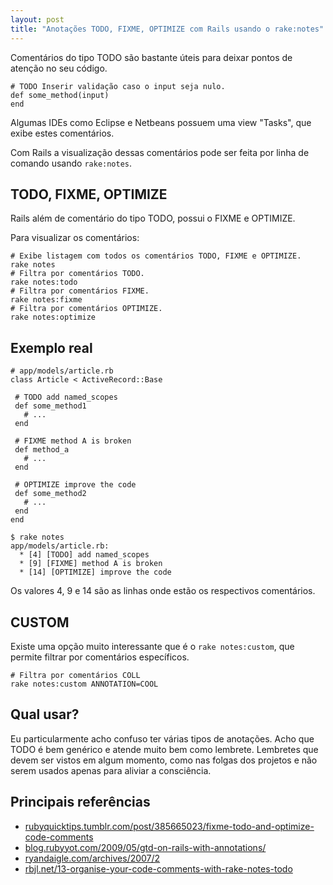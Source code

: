 ```yaml
---
layout: post
title: "Anotações TODO, FIXME, OPTIMIZE com Rails usando o rake:notes"
---
```


Comentários do tipo TODO são bastante úteis para deixar pontos de atenção no seu código.

    # TODO Inserir validação caso o input seja nulo.
    def some_method(input)
    end

Algumas IDEs como Eclipse e Netbeans possuem uma view "Tasks", que exibe estes comentários.

Com Rails a visualização dessas comentários pode ser feita por linha de comando usando `rake:notes`.

## TODO, FIXME, OPTIMIZE

Rails além de comentário do tipo TODO, possui o FIXME e OPTIMIZE.

Para visualizar os comentários:

    # Exibe listagem com todos os comentários TODO, FIXME e OPTIMIZE.
    rake notes
    # Filtra por comentários TODO.
    rake notes:todo
    # Filtra por comentários FIXME.
    rake notes:fixme
    # Filtra por comentários OPTIMIZE.
    rake notes:optimize

## Exemplo real

    # app/models/article.rb
    class Article < ActiveRecord::Base

     # TODO add named_scopes
     def some_method1
       # ...
     end

     # FIXME method A is broken
     def method_a
       # ...
     end

     # OPTIMIZE improve the code
     def some_method2
       # ...
     end
    end

    $ rake notes
    app/models/article.rb:
      * [4] [TODO] add named_scopes
      * [9] [FIXME] method A is broken
      * [14] [OPTIMIZE] improve the code

Os valores 4, 9 e 14 são as linhas onde estão os respectivos comentários.

## CUSTOM

Existe uma opção muito interessante que é o `rake notes:custom`, que permite filtrar por comentários específicos.

    # Filtra por comentários COLL
    rake notes:custom ANNOTATION=COOL

## Qual usar?

Eu particularmente acho confuso ter várias tipos de anotações. Acho que TODO é bem genérico e atende muito bem como lembrete. Lembretes que devem ser vistos em algum momento, como nas folgas dos projetos e não serem usados apenas para aliviar a consciência.

## Principais referências

* [rubyquicktips.tumblr.com/post/385665023/fixme-todo-and-optimize-code-comments](http://rubyquicktips.tumblr.com/post/385665023/fixme-todo-and-optimize-code-comments)
* [blog.rubyyot.com/2009/05/gtd-on-rails-with-annotations/](http://blog.rubyyot.com/2009/05/gtd-on-rails-with-annotations)
* [ryandaigle.com/archives/2007/2](http://ryandaigle.com/archives/2007/2)
* [rbjl.net/13-organise-your-code-comments-with-rake-notes-todo](http://rbjl.net/13-organise-your-code-comments-with-rake-notes-todo)
